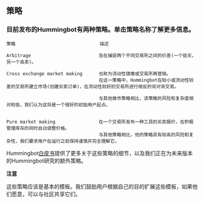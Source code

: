 ## 策略

### 目前发布的Hummingbot有两种策略。单击策略名称了解更多信息。

    策略                               描述
    
    Arbitrage                         旨在捕捉两个不同交易所之间的价差(一个低买，另一个高卖)。
    
    Cross exchange market making      也称为流动性镜像或交易所再营销。
                                      在这一策略中，Hummingbot在较小或流动性较差的交易所建立市场(创建买卖订单)，在流动性较好的交易所进行相反的背对背交易。
    
                                      与其他做市策略相比，该策略的风险和复杂度相对较低，我们认为这将是一个很好的初始用户起点。
                                      
                                      
    Pure market making                在一个交易所发布一种工具的买卖报价，在积极管理库存的同时自动调整价格。
                                      与其他策略相比，他的策略具有较高的风险和复杂性，我们要求用户在运行之前保持谨慎并完全理解它。
                                      
                                  
Hummingbot[白皮书](https://www.hummingbot.io/whitepaper.pdf)提供了更多关于这些策略的细节，以及我们正在为未来版本的Hummingbot研究的额外策略。                                   

**注意**

这些策略应该是基本的模板。我们鼓励用户根据自己的目的扩展这些模板，如果他们愿意，可以与社区共享它们。

